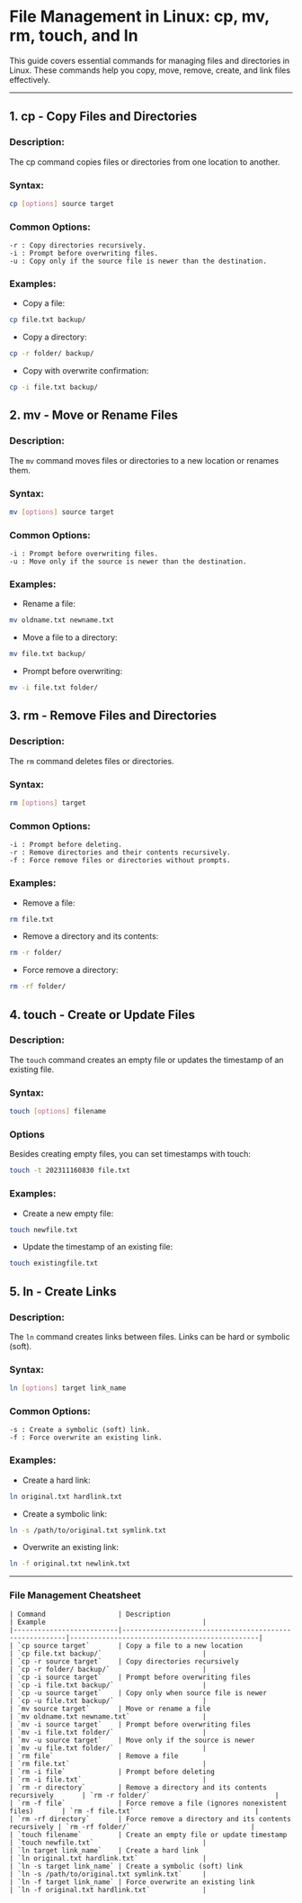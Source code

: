 # File Management in Linux: cp, mv, rm, touch, and ln

This guide covers essential commands for managing files and directories in Linux. These commands help you copy, move, remove, create, and link files effectively.

---

## **1. cp - Copy Files and Directories**

### Description:
The cp command copies files or directories from one location to another.

### Syntax:
```bash
cp [options] source target
```
### Common Options:
```
-r : Copy directories recursively.
-i : Prompt before overwriting files.
-u : Copy only if the source file is newer than the destination.
```
### Examples:
- Copy a file:
```bash
cp file.txt backup/
```
- Copy a directory:
```bash
cp -r folder/ backup/
```
- Copy with overwrite confirmation:
```bash
cp -i file.txt backup/
```
## 2. mv - Move or Rename Files
### Description:
The `mv` command moves files or directories to a new location or renames them.

### Syntax:
```bash
mv [options] source target
```
### Common Options:
```
-i : Prompt before overwriting files.
-u : Move only if the source is newer than the destination.
```
### Examples:
- Rename a file:
```bash
mv oldname.txt newname.txt
```
- Move a file to a directory:
```bash
mv file.txt backup/
```
- Prompt before overwriting:
```bash
mv -i file.txt folder/
```
## 3. rm - Remove Files and Directories
### Description:
The `rm` command deletes files or directories.

### Syntax:
```bash
rm [options] target
```
### Common Options:
```
-i : Prompt before deleting.
-r : Remove directories and their contents recursively.
-f : Force remove files or directories without prompts.
```
### Examples:
- Remove a file:
```bash
rm file.txt
```
- Remove a directory and its contents:
```bash
rm -r folder/
```
- Force remove a directory:
```bash
rm -rf folder/
```
## 4. touch - Create or Update Files
### Description:
The `touch` command creates an empty file or updates the timestamp of an existing file.

### Syntax:
```bash
touch [options] filename
```
### Options
Besides creating empty files, you can set timestamps with touch:

```bash
touch -t 202311160830 file.txt
```
### Examples:
- Create a new empty file:
```bash
touch newfile.txt
```
- Update the timestamp of an existing file:
```bash
touch existingfile.txt
```

## 5. ln - Create Links
### Description:
The `ln` command creates links between files. Links can be hard or symbolic (soft).

### Syntax:
```bash
ln [options] target link_name
```
### Common Options:
```
-s : Create a symbolic (soft) link.
-f : Force overwrite an existing link.
```
### Examples:
- Create a hard link:
```bash
ln original.txt hardlink.txt
```
- Create a symbolic link:
```bash
ln -s /path/to/original.txt symlink.txt
```
- Overwrite an existing link:
```bash
ln -f original.txt newlink.txt
```
---
### File Management Cheatsheet
```
| Command                  | Description                                            | Example                                       |
|--------------------------|--------------------------------------------------------|-----------------------------------------------|
| `cp source target`       | Copy a file to a new location                          | `cp file.txt backup/`                         |
| `cp -r source target`    | Copy directories recursively                           | `cp -r folder/ backup/`                       |
| `cp -i source target`    | Prompt before overwriting files                        | `cp -i file.txt backup/`                      |
| `cp -u source target`    | Copy only when source file is newer                    | `cp -u file.txt backup/`                      |
| `mv source target`       | Move or rename a file                                  | `mv oldname.txt newname.txt`                  |
| `mv -i source target`    | Prompt before overwriting files                        | `mv -i file.txt folder/`                      |
| `mv -u source target`    | Move only if the source is newer                       | `mv -u file.txt folder/`                      |
| `rm file`                | Remove a file                                          | `rm file.txt`                                 |
| `rm -i file`             | Prompt before deleting                                 | `rm -i file.txt`                              |
| `rm -r directory`        | Remove a directory and its contents recursively       | `rm -r folder/`                               |
| `rm -f file`             | Force remove a file (ignores nonexistent files)       | `rm -f file.txt`                              |
| `rm -rf directory`       | Force remove a directory and its contents recursively | `rm -rf folder/`                              |
| `touch filename`         | Create an empty file or update timestamp              | `touch newfile.txt`                           |
| `ln target link_name`    | Create a hard link                                     | `ln original.txt hardlink.txt`                |
| `ln -s target link_name` | Create a symbolic (soft) link                         | `ln -s /path/to/original.txt symlink.txt`     |
| `ln -f target link_name` | Force overwrite an existing link                      | `ln -f original.txt hardlink.txt`             |
```